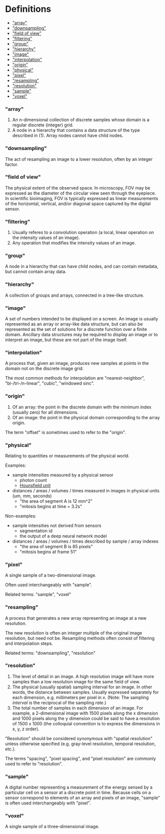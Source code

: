 # Definitions

- ["array"](#array)                                                                                                                                                                                                
- ["downsampling"](#downsampling)
- ["field of view"](#field-of-view)
- ["filtering"](#filtering)
- ["group"](#group)
- ["hierarchy"](#hierarchy)
- ["image"](#image)
- ["interpolation"](#interpolation)
- ["origin"](#origin)
- ["physical"](#physical)
- ["pixel"](#pixel)
- ["resampling"](#resampling)
- ["resolution"](#resolution)
- ["sample"](#sample)
- ["voxel"](#voxel)


### "array" 
1. An n-dimensional collection of discrete samples whose domain is a regular discrete (integer) grid.
2. A node in a hierarchy that contains a data structure of the type described in (1). Array nodes cannot have child nodes.

### "downsampling"
The act of resampling an image to a lower resolution, often by an integer factor.

### "field of view"
The physical extent of the observed space. In microscopy, FOV may be expressed as the diameter of the circular view seen through the eyepiece. In scientific bioimaging, FOV is typically expressed as linear measurements of the horizontal, vertical, and/or diagonal space captured by the digital sensor.   

### "filtering"
1. Usually referes to a convolution operation (a local, linear operation on the intensity values of an image).
2. Any operation that modifies the intensity values of an image.

### "group"
A node in a hierarchy that can have child nodes, and can contain metadata, but cannot contain array data.

### "hierarchy"
A collection of groups and arrays, connected in a tree-like structure.

### "image"
A set of numbers intended to be displayed on a screen. An image is usually represented as an array or array-like data structure, but can also be represented as the set of solutions for a discrete function over a finite domain. Ancillary data structures may be required to display an image or to interpret an image, but these are not part of the image itself. 

### "interpolation"
A process that, given an image, produces new samples at points in the domain not on the discrete image grid.

The most common methods for interpolation are "nearest-neighbor", "bi-/tri-/n-linear", "cubic", "windowed sinc".

### "origin"
1. Of an array: the point in the discrete domain with the minimum index (usually zero) for all dimensions.
2. Of an image: the point in the physical domain corresponding to the array origin.

The term "offset" is sometimes used to refer to the "origin".

### "physical"
Relating to quantities or measurements of the physical world.

Examples:
* sample intensities measured by a physical sensor
    * photon count
    * [Hounsfield unit](https://en.wikipedia.org/wiki/Hounsfield_scale)
* distances / areas / volumes / times measured in images in physical units (um, mm, seconds)
    * "the area of segment A is 12 mm^2"
    * "mitosis begins at time = 3.2s"

Non-examples:
* sample intensities not derived from sensors
    * segmentation id
    * the output of a deep neural network model
* distances / areas / volumes / times described by sample / array indexes
    * "the area of segment B is 85 pixels"
    * "mitosis begins at frame 51"

### "pixel" 
A single sample of a two-dimensional image.

Often used interchangeably with "sample".

Related terms: "sample", "voxel"

### "resampling"
A process that generates a new array representing an image at a new resolution. 

The new resolution is often an integer multiple of the original image resolution, but need not be. Resampling methods often
consist of filtering and interpolation steps.

Related terms: "downsampling", "resolution"

### "resolution"
1. The level of detail in an image. A high resolution image will have more samples than a low resolution image for the same field of view.
2. The physical (usually spatial) sampling interval for an image. In other words, the distance between samples. Usually expressed separately for each dimension, e.g. millimeters per pixel in x. (Note: The sampling *interval* is the reciprocal of the sampling *rate*.) 
3. The total number of samples in each dimension of an image. For example, a 2-dimensional image with 1500 pixels along the x dimension and 1000 pixels along the y dimension could be said to have a resolution of 1500 x 1000 (the colloquial convention is to express the dimensions in x, y, z order). 

"Resolution" should be considered synonymous with "spatial resolution" unless otherwise specified (e.g. gray-level resolution, temporal resolution, etc.). 

The terms "spacing", "pixel spacing", and "pixel resolution" are commonly used to refer to "resolution".

### "sample" 
A digital number representing a measurement of the energy sensed by a particular cell on a sensor at a discrete point in time. Because cells on a sensor correspond to elements of an array and pixels of an image, "sample" is often used interchangeably with "pixel".

### "voxel" 
A single sample of a three-dimensional image.

